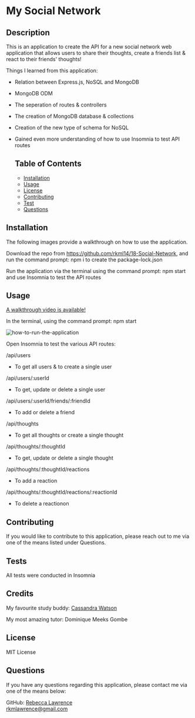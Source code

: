 # My Social Network 

## Description

This is an application to create the API for a new social network web application that allows users to share their thoughts, create a friends list & react to their friends' thoughts!   

Things I learned from this application:
- Relation between Express.js, NoSQL and MongoDB 
- MongoDB ODM
- The seperation of routes & controllers 
- The creation of MongoDB database & collections  
- Creation of the new type of schema for NoSQL 
- Gained even more understanding of how to use Insomnia to test API routes 

  ## Table of Contents 
  - [Installation](#installation)
  - [Usage](#usage)
   - [License](#license)
   - [Contributing](#contributing)
   - [Test](#test)
   - [Questions](#questions)



## Installation

The following images provide a walkthrough on how to use the application.


Download the repo from https://github.com/rkml14/18-Social-Network, and run the command prompt: npm i to create the package-lock.json 

Run the application via the terminal using the command prompt: npm start and use Insomnia to test the API routes   

## Usage

<a href = ""> A walkthrough video is available!  </a> 

In the terminal, using the command prompt: npm start

![how-to-run-the-application](./images/run-the-application.png)

Open Insomnia to test the various API routes:

/api/users
* To get all users & to create a single user

/api/users/:userId
* To get, update or delete a single user

/api/users/:userId/friends/:friendId 
* To add or delete a friend

/api/thoughts
* To get all thoughts or create a single thought

/api/thoughts/:thoughtId
* To get, update or delete a single thought

/api/thoughts/:thoughtId/reactions
* To add a reaction

/api/thoughts/:thoughtId/reactions/:reactionId
* To delete a reactionon 

## Contributing
If you would like to contribute to this application, please reach out to me via one of the means listed under Questions.

## Tests 
All tests were conducted in Insomnia 

## Credits

My favourite study buddy: <a href = "https://github.com/cassiewatsonn">Cassandra Watson </a> <br>

My most amazing tutor: Dominique Meeks Gombe 

## License

MIT License 

## Questions

If you have any questions regarding this application, please contact me via one of the means below:

GitHub: <a href = "https://github.com/rkml14">Rebecca Lawrence </a> <br> 
rkmlawrence@gmail.com  